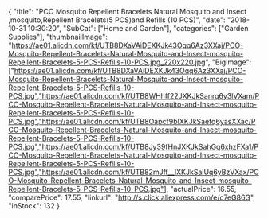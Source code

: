 {
	"title": "PCO Mosquito Repellent Bracelets Natural Mosquito and Insect ,mosquito,Repellent Bracelets(5 PCS)and Refills (10 PCS)",
	"date": "2018-10-31 10:30:20",
	"SubCat": ["Home and Garden"],
	"categories": ["Garden Supplies"],
	"thumbnailImage": "https://ae01.alicdn.com/kf/UTB8DXaVAiDEXKJk43Oqq6Az3XXaj/PCO-Mosquito-Repellent-Bracelets-Natural-Mosquito-and-Insect-mosquito-Repellent-Bracelets-5-PCS-Refills-10-PCS.jpg_220x220.jpg",
	"BigImage": ["https://ae01.alicdn.com/kf/UTB8DXaVAiDEXKJk43Oqq6Az3XXaj/PCO-Mosquito-Repellent-Bracelets-Natural-Mosquito-and-Insect-mosquito-Repellent-Bracelets-5-PCS-Refills-10-PCS.jpg","https://ae01.alicdn.com/kf/UTB8WHhff22JXKJkSanrq6y3lVXam/PCO-Mosquito-Repellent-Bracelets-Natural-Mosquito-and-Insect-mosquito-Repellent-Bracelets-5-PCS-Refills-10-PCS.jpg","https://ae01.alicdn.com/kf/UTB8Oapcf9bIXKJkSaefq6yasXXac/PCO-Mosquito-Repellent-Bracelets-Natural-Mosquito-and-Insect-mosquito-Repellent-Bracelets-5-PCS-Refills-10-PCS.jpg","https://ae01.alicdn.com/kf/UTB8Jy39fHnJXKJkSahGq6xhzFXa1/PCO-Mosquito-Repellent-Bracelets-Natural-Mosquito-and-Insect-mosquito-Repellent-Bracelets-5-PCS-Refills-10-PCS.jpg","https://ae01.alicdn.com/kf/UTB82mJff__IXKJkSalUq6yBzVXax/PCO-Mosquito-Repellent-Bracelets-Natural-Mosquito-and-Insect-mosquito-Repellent-Bracelets-5-PCS-Refills-10-PCS.jpg"],
	"actualPrice": 16.55,
	"comparePrice": 17.55,
	"linkurl": "http://s.click.aliexpress.com/e/c7eG86G",
	"inStock": 132
}
